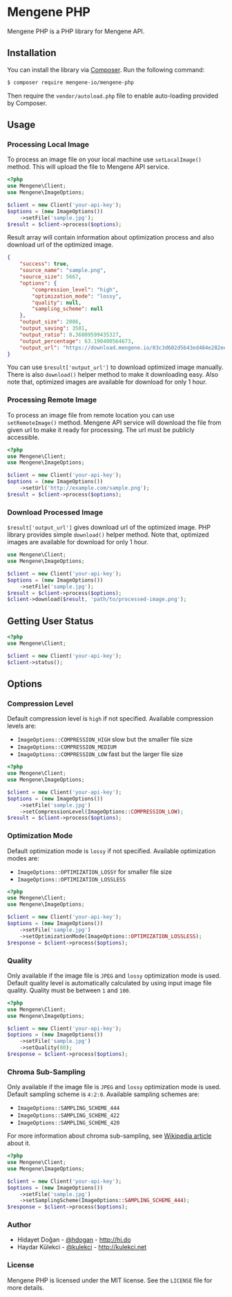 # Mengene PHP

Mengene PHP is a PHP library for Mengene API.

## Installation

You can install the library via [Composer](http://getcomposer.org). Run the following command:

```bash
$ composer require mengene-io/mengene-php
```

Then require the `vendor/autoload.php` file to enable auto-loading provided by Composer.

## Usage

### Processing Local Image

To process an image file on your local machine use `setLocalImage()` method. This will upload the file to Mengene API
service.

```php
<?php
use Mengene\Client;
use Mengene\ImageOptions;

$client = new Client('your-api-key');
$options = (new ImageOptions())
    ->setFile('sample.jpg');
$result = $client->process($options);
```

Result array will contain information about optimization process and also download url of the optimized image.

```json
{
    "success": true,
    "source_name": "sample.png",
    "source_size": 5667,
    "options": {
        "compression_level": "high",
        "optimization_mode": "lossy",
        "quality": null,
        "sampling_scheme": null
    },
    "output_size": 2086,
    "output_saving": 3581,
    "output_ratio": 0.36809599435327,
    "output_percentage": 63.190400564673,
    "output_url": "https://download.mengene.io/03c3d602d5643ed484e282ee76910cce.png"
}
```

You can use `$result['output_url']` to download optimized image manually. There is also `download()` helper
method to make it downloading easy. Also note that, optimized images are available for download for only 1 hour.

### Processing Remote Image

To process an image file from remote location you can use `setRemoteImage()` method. Mengene API service will download
the file from given url to make it ready for processing. The url must be publicly accessible. 

```php
<?php
use Mengene\Client;
use Mengene\ImageOptions;

$client = new Client('your-api-key');
$options = (new ImageOptions())
    ->setUrl('http://example.com/sample.png');
$result = $client->process($options);
```

### Download Processed Image

`$result['output_url']` gives download url of the optimized image. PHP library provides
simple `download()` helper method. Note that, optimized images are available for download for only 1 hour.

```php
use Mengene\Client;
use Mengene\ImageOptions;

$client = new Client('your-api-key');
$options = (new ImageOptions())
    ->setFile('sample.jpg');
$result = $client->process($options);
$client->download($result, 'path/to/processed-image.png');
```

## Getting User Status

```php
<?php
use Mengene\Client;

$client = new Client('your-api-key');
$client->status();
```

## Options

### Compression Level

Default compression level is `high` if not specified. Available compression levels are:

* `ImageOptions::COMPRESSION_HIGH` slow but the smaller file size
* `ImageOptions::COMPRESSION_MEDIUM`
* `ImageOptions::COMPRESSION_LOW` fast but the larger file size

```php
<?php
use Mengene\Client;
use Mengene\ImageOptions;

$client = new Client('your-api-key');
$options = (new ImageOptions())
    ->setFile('sample.jpg')
    ->setCompressionLevel(ImageOptions::COMPRESSION_LOW);
$result = $client->process($options);
```

### Optimization Mode

Default optimization mode is `lossy` if not specified. Available optimization modes are:

* `ImageOptions::OPTIMIZATION_LOSSY` for smaller file size
* `ImageOptions::OPTIMIZATION_LOSSLESS`

```php
<?php
use Mengene\Client;
use Mengene\ImageOptions;

$client = new Client('your-api-key');
$options = (new ImageOptions())
    ->setFile('sample.jpg')
    ->setOptimizationMode(ImageOptions::OPTIMIZATION_LOSSLESS);
$response = $client->process($options);
```

### Quality

Only available if the image file is `JPEG` and `lossy` optimization mode is used. Default quality level is
automatically calculated by using input image file quality. Quality must be between `1` and `100`.

```php
<?php
use Mengene\Client;
use Mengene\ImageOptions;

$client = new Client('your-api-key');
$options = (new ImageOptions())
    ->setFile('sample.jpg')
    ->setQuality(80);
$response = $client->process($options);
```

### Chroma Sub-Sampling

Only available if the image file is `JPEG` and `lossy` optimization mode is used. Default sampling scheme is `4:2:0`.
Available sampling schemes are:

* `ImageOptions::SAMPLING_SCHEME_444`
* `ImageOptions::SAMPLING_SCHEME_422`
* `ImageOptions::SAMPLING_SCHEME_420`

For more information about chroma sub-sampling, see
[Wikipedia article](https://en.wikipedia.org/wiki/Chroma_subsampling) about it.

```php
<?php
use Mengene\Client;
use Mengene\ImageOptions;

$client = new Client('your-api-key');
$options = (new ImageOptions())
    ->setFile('sample.jpg')
    ->setSamplingScheme(ImageOptions::SAMPLING_SCHEME_444);
$response = $client->process($options);
```

### Author

* Hidayet Doğan - [@hdogan](https://twitter.com/hdogan) - http://hi.do
* Haydar Külekci - [@kulekci](https://twitter.com/kulekci) - http://kulekci.net

### License

Mengene PHP is licensed under the MIT license. See the `LICENSE` file for more details.

